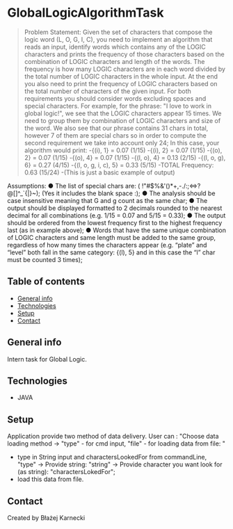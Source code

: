 # GlobalLogicAlgorithmTask
> Problem Statement:
Given the set of characters that compose the logic word (L, O, G, I, C), you need to implement an algorithm that
reads an input, identify words which contains any of the LOGIC characters and prints the frequency of those
characters based on the combination of LOGIC characters and length of the words. The frequency is how many
LOGIC characters are in each word divided by the total number of LOGIC characters in the whole input. At the end
you also need to print the frequency of LOGIC characters based on the total number of characters of the given input.
For both requirements you should consider words excluding spaces and special characters.
For example, for the phrase: "I love to work in global logic!", we see that the LOGIC characters appear 15 times. We
need to group them by combination of LOGIC characters and size of the word. We also see that our phrase contains
31 chars in total, however 7 of them are special chars so in order to compute the second requirement we take into
account only 24;
In this case, your algorithm would print:
-{(i), 1} = 0.07 (1/15)
-{(i), 2} = 0.07 (1/15)
-{(o), 2} = 0.07 (1/15)
-{(o), 4} = 0.07 (1/15)
-{(l, o), 4} = 0.13 (2/15)
-{(l, o, g), 6} = 0.27 (4/15)
-{(l, o, g, i, c), 5} = 0.33 (5/15)
-TOTAL Frequency: 0.63 (15/24)
-(This is just a basic example of output)

Assumptions:
● The list of special chars are: ( !"#$%&'()*+,-./:;<=>?@[\]^_`{|}~); (Yes it includes the blank
space :);
● The analysis should be case insensitive meaning that G and g count as the same char;
● The output should be displayed formatted to 2 decimals rounded to the nearest decimal for all combinations
(e.g. 1/15 = 0.07 and 5/15 = 0.33);
● The output should be ordered from the lowest frequency first to the highest frequency last (as in example
above);
● Words that have the same unique combination of LOGIC characters and same length must be added to the
same group, regardless of how many times the characters appear (e.g. “plate” and “level” both fall in the
same category: {(l), 5} and in this case the “l” char must be counted 3 times);

## Table of contents
* [General info](#general-info)
* [Technologies](#technologies)
* [Setup](#setup)
* [Contact](#contact)

## General info
Intern task for Global Logic.

## Technologies
- JAVA

## Setup
Application provide two method of data delivery. User can :
"Choose data loading method -> "type" - for cmd input, "file" - for loading data from file: "

- type in String input and charactersLookedFor from commandLine,
"type" -> Provide string: "string" -> Provide character you want look for (as string): "charactersLokedFor";
- load this data from file.


## Contact
Created by Błażej Karnecki
